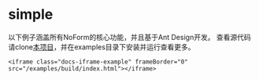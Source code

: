 # simple

以下例子涵盖所有NoForm的核心功能，并且基于Ant Design开发。
查看源代码请clone[本项目](https://github.com/alibaba/noform)，并在examples目录下安装并运行查看更多。

```iframe
<iframe class="docs-iframe-example" frameBorder="0" src="/examples/build/index.html"></iframe>
```